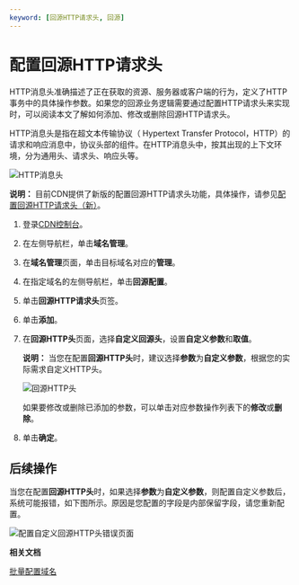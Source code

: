 ```yaml
---
keyword: [回源HTTP请求头, 回源]
---
```


# 配置回源HTTP请求头

HTTP消息头准确描述了正在获取的资源、服务器或客户端的行为，定义了HTTP事务中的具体操作参数。如果您的回源业务逻辑需要通过配置HTTP请求头来实现时，可以阅读本文了解如何添加、修改或删除回源HTTP请求头。

HTTP消息头是指在超文本传输协议（ Hypertext Transfer Protocol，HTTP）的请求和响应消息中，协议头部的组件。在HTTP消息头中，按其出现的上下文环境，分为通用头、请求头、响应头等。

![HTTP消息头](https://static-aliyun-doc.oss-accelerate.aliyuncs.com/assets/img/zh-CN/3764788951/p87913.png)

**说明：** 目前CDN提供了新版的配置回源HTTP请求头功能，具体操作，请参见[配置回源HTTP请求头（新）](/cn.zh-CN/域名管理/回源配置/配置回源HTTP请求头（新）.md)。

1.  登录[CDN控制台](https://cdn.console.aliyun.com)。

2.  在左侧导航栏，单击**域名管理**。

3.  在**域名管理**页面，单击目标域名对应的**管理**。

4.  在指定域名的左侧导航栏，单击**回源配置**。

5.  单击**回源HTTP请求头**页签。

6.  单击**添加**。

7.  在**回源HTTP头**页面，选择**自定义回源头**，设置**自定义参数**和**取值**。

    **说明：** 当您在配置**回源HTTP头**时，建议选择**参数**为**自定义参数**，根据您的实际需求自定义HTTP头。

    ![回源HTTP头](https://static-aliyun-doc.oss-accelerate.aliyuncs.com/assets/img/zh-CN/8888869161/p49739.png)

    如果要修改或删除已添加的参数，可以单击对应参数操作列表下的**修改**或**删除**。

8.  单击**确定**。


## 后续操作

当您在配置**回源HTTP头**时，如果选择**参数**为**自定义参数**，则配置自定义参数后，系统可能报错，如下图所示。原因是您配置的字段是内部保留字段，请您重新配置。

![配置自定义回源HTTP头错误页面](https://static-aliyun-doc.oss-accelerate.aliyuncs.com/assets/img/zh-CN/7664788951/p62269.png)

**相关文档**  


[批量配置域名](/cn.zh-CN/新版API参考/域名管理类接口/批量配置域名.md)

